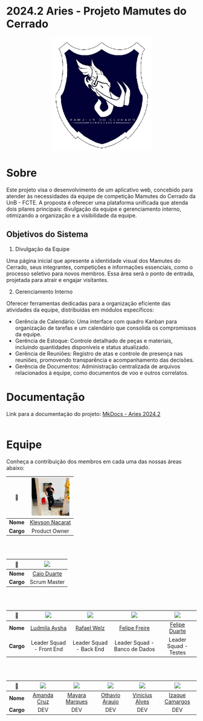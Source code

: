 # 2024.2 Aries - Projeto Mamutes do Cerrado

<p align="center">
  <img src="./docs/view/img/logoMamutes.PNG" height='300px' style={{ display: 'block', margin: 'auto', marginTop: '100px' }} />
</p>

# Sobre

Este projeto visa o desenvolvimento de um aplicativo web, concebido para atender às necessidades da equipe de competição Mamutes do Cerrado da UnB - FCTE. A proposta é oferecer uma plataforma unificada que atenda dois pilares principais: divulgação da equipe e gerenciamento interno, otimizando a organização e a visibilidade da equipe.

## Objetivos do Sistema

1. Divulgação da Equipe

Uma página inicial que apresente a identidade visual dos Mamutes do Cerrado, seus integrantes, competições e informações essenciais, como o processo seletivo para novos membros. Essa área será o ponto de entrada, projetada para atrair e engajar visitantes.

2. Gerenciamento Interno

Oferecer ferramentas dedicadas para a organização eficiente das atividades da equipe, distribuídas em módulos específicos:

- Gerência de Calendário: Uma interface com quadro Kanban para organização de tarefas e um calendário que consolida os compromissos da equipe.
- Gerência de Estoque: Controle detalhado de peças e materiais, incluindo quantidades disponíveis e status atualizado.
- Gerência de Reuniões: Registro de atas e controle de presença nas reuniões, promovendo transparência e acompanhamento das decisões.
- Gerência de Documentos: Administração centralizada de arquivos relacionados à equipe, como documentos de voo e outros correlatos.
  
# Documentação

Link para a documentação do projeto: [MkDocs - Aries 2024.2](https://fga0138-mds-ajax.github.io/2024.2-Aries/) <br><br>

<!--

- Montar os tópicos com a equipe de deploy e testes 

# Instruções para iniciar o site localmente (em ambientes X)

### Dependências

- Node.js v20.13.1
- NPM (Node Package Manager)
- PostgreSQL
- Ruby
- Rails
- Docker

-->

# Equipe

Conheça a contribuição dos membros em cada uma das nossas áreas abaixo:


| **📸**    | [<img src="./docs/view/img/klei.jpg" width=100>]() |
|:---------:|:------------------------------------------------------------------------------: |
| **Nome**  | [Kleyson Nacarat](https://github.com/caioduart3)                                |  
| **Cargo** | Product Owner                                                                   |

<br></br>


| **📸**    | [<img src="https://avatars.githubusercontent.com/u/134105981?v=4" width=100>]() |
|:---------:|:------------------------------------------------------------------------------: |
| **Nome**  | [Caio Duarte](https://github.com/caioduart3)                                    |  
| **Cargo** | Scrum Master                                                                    |
 
<br></br>


| **📸**    | [<img src="https://avatars.githubusercontent.com/u/91512745?v=4" width=100>]() | [<img src="https://avatars.githubusercontent.com/u/179030119?" width=100>]() | [<img src="https://avatars.githubusercontent.com/u/62055315?v=4" width=100>]() | [<img src="https://avatars.githubusercontent.com/u/173021374?v=4" width=100>]() | 
|:---------:|:------------------------------------------------------------------------------:|:-------------------------------------------------------------------------------:|:------------------------------------------------------------------------------:|:------------------------------------------------------------------------------:|
| **Nome**  | [Ludmila Aysha](https://github.com/ludmilaaysha) | [Rafael Welz](https://github.com/)  | [Felipe Freire](https://github.com/FelipeFreire-gf) |[Felipe Duarte](https://github.com/)  |                    
| **Cargo** | Leader Squad - Front End                           | Leader Squad - Back End                                                              | Leader Squad - Banco de Dados                                                            | Leader Squad - Testes                                                           |

<br></br>

| **📸**    | [<img src="https://avatars.githubusercontent.com/u/128251768?v=4" width=100>]() | [<img src="https://avatars.githubusercontent.com/u/144369305?v=4" width=100>]() | [<img src="https://avatars.githubusercontent.com/u/149620306?v=4" width=100>]() | [<img src="https://avatars.githubusercontent.com/u/69173517?v=4" width=100>]() | [<img src="https://avatars.githubusercontent.com/u/145882190?v=4" width=100>]() |
|:---------:|:------------------------------------------------------------------------------:|:-------------------------------------------------------------------------------:|:------------------------------------------------------------------------------:|:-----------------------------------------------------------------------------------:|:------------------------------------------------------------------------------:|
| **Nome**  | [Amanda Cruz](https://github.com/) | [Mayara Marques](https://github.com/maymarquee)                           | [Othavio Araujo](https://github.com/)                            | [Vinicíus Alves](https://github.com/)                        | [Izaque Camargos](https://github.com/)                              |
| **Cargo** |  DEV   |  DEV  |  DEV  |  DEV    | DEV    | 
